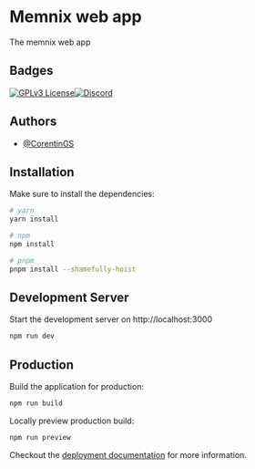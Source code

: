 
# Memnix web app

The memnix web app


## Badges

[![GPLv3 License](https://img.shields.io/badge/License-GPL%20v3-yellow.svg)](https://opensource.org/licenses/)[![Discord](https://img.shields.io/discord/560798438099255296?style=flat-square)](https://discord.gg/de4hY4VEkJ)

## Authors

- [@CorentinGS](https://github.com/CorentinGS)


## Installation

Make sure to install the dependencies:

```bash
# yarn
yarn install

# npm
npm install

# pnpm
pnpm install --shamefully-hoist
```

## Development Server

Start the development server on http://localhost:3000

```bash
npm run dev
```

## Production

Build the application for production:

```bash
npm run build
```

Locally preview production build:

```bash
npm run preview
```

Checkout the [deployment documentation](https://v3.nuxtjs.org/docs/deployment) for more information.
